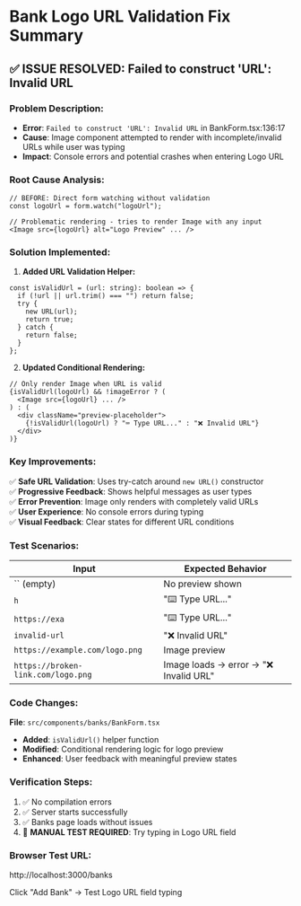 # Bank Logo URL Validation Fix Summary

## ✅ **ISSUE RESOLVED**: Failed to construct 'URL': Invalid URL

### **Problem Description:**
- **Error**: `Failed to construct 'URL': Invalid URL` in BankForm.tsx:136:17
- **Cause**: Image component attempted to render with incomplete/invalid URLs while user was typing
- **Impact**: Console errors and potential crashes when entering Logo URL

### **Root Cause Analysis:**
```tsx
// BEFORE: Direct form watching without validation
const logoUrl = form.watch("logoUrl");

// Problematic rendering - tries to render Image with any input
<Image src={logoUrl} alt="Logo Preview" ... />
```

### **Solution Implemented:**

1. **Added URL Validation Helper:**
```tsx
const isValidUrl = (url: string): boolean => {
  if (!url || url.trim() === "") return false;
  try {
    new URL(url);
    return true;
  } catch {
    return false;
  }
};
```

2. **Updated Conditional Rendering:**
```tsx
// Only render Image when URL is valid
{isValidUrl(logoUrl) && !imageError ? (
  <Image src={logoUrl} ... />
) : (
  <div className="preview-placeholder">
    {!isValidUrl(logoUrl) ? "⌨️ Type URL..." : "❌ Invalid URL"}
  </div>
)}
```

### **Key Improvements:**

✅ **Safe URL Validation**: Uses try-catch around `new URL()` constructor  
✅ **Progressive Feedback**: Shows helpful messages as user types  
✅ **Error Prevention**: Image only renders with completely valid URLs  
✅ **User Experience**: No console errors during typing  
✅ **Visual Feedback**: Clear states for different URL conditions  

### **Test Scenarios:**

| Input | Expected Behavior |
|-------|------------------|
| `` (empty) | No preview shown |
| `h` | "⌨️ Type URL..." |
| `https://exa` | "⌨️ Type URL..." |
| `invalid-url` | "❌ Invalid URL" |
| `https://example.com/logo.png` | Image preview |
| `https://broken-link.com/logo.png` | Image loads → error → "❌ Invalid URL" |

### **Code Changes:**

**File**: `src/components/banks/BankForm.tsx`

- **Added**: `isValidUrl()` helper function
- **Modified**: Conditional rendering logic for logo preview
- **Enhanced**: User feedback with meaningful preview states

### **Verification Steps:**

1. ✅ No compilation errors
2. ✅ Server starts successfully
3. ✅ Banks page loads without issues
4. 🧪 **MANUAL TEST REQUIRED**: Try typing in Logo URL field

### **Browser Test URL:**
http://localhost:3000/banks

Click "Add Bank" → Test Logo URL field typing
